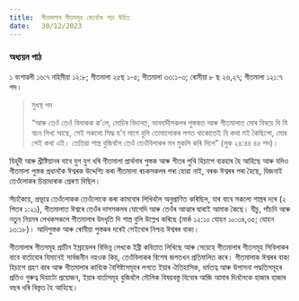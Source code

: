 ```yaml
---
title:  গীতমালাৰ গীতসমূহ কেনেকৈ পঢ়া উচিত
date:   30/12/2023
---
```


### অধ্যয়ন পাঠ
১ বংশাৱলী ১৬:৭ নহিমীয়া ১২:৮; গীতমালা ২৫ছ ১-৫; গীতমালা ৩৩:১-৩; ৰোমীয়া ৮ ছ ২৬,২৭; গীতমালা ১২১:৭ পদ।

> <p>মুখস্থ পদ</p>
> “আৰু তেওঁ তেওঁ বিলাকক ক’লে, মোচিৰ বিদানত, ভাববাদীসকলৰ পুস্তকত আৰু গীতমালাত মোৰ বিষয়ে যি যি বচন লিখা আছে, সেই সকলো সিদ্ধ হ’ব লাগে বুলি তোমালোকৰ লগত থাকোতেই যি কথা মই কৈছিলো, মোৰ সেই কথা এই। তেতিয়া শাস্ত্ৰ বুজিবলৈ তেওঁ তেওঁবিলাকৰ মন মুকলি কৰি দিলে” (লুক ২৪:৪৪ ৪৫ পদ)।

যিহূদী আৰু খ্ৰীষ্টিয়ানৰ বাবে যুগ যুগ ধৰি গীতমালা প্ৰাৰ্থনাৰ পুস্তক আৰু গীতৰ পুথি হিচাপে ব্যৱহাৰ হৈ আহিছে আৰু যদিও গীতমালা পুস্তক প্ৰধানকৈ ঈশ্বৰক উদ্দেশ্যি কৰা গীতমালা ৰচকসকলৰ পৰা হোৱা নাই, বৰঞ্চ ঈশ্বৰৰ পৰা হৈছে, যিজনাই তেওঁলোকৰ চিন্তাধাৰাক প্ৰেৰণা দিছিল।

সঁচাকৈয়ে, প্ৰভূৱে তেওঁলোকক তেওঁলোকে কৰা কামবোৰ লিখিবলৈ অনুপ্ৰাণিত কৰিছিল, যাৰ বাবে সকলো শাস্ত্ৰৰ দৰে (২ পিতৰ ১:২১), গীতমালাত ঈশ্বৰে তেওঁৰ দাসসকলৰ যোগেদি আৰু তেওঁৰ আত্মাৰ দ্বাৰাই আমাক কৈছে। যীচু, পাঁচনি আৰু নতুন নিয়মৰ লেখকসকলে গীতমালাৰ উদধৃতি দি শাস্ত্ৰ বুলি উল্লেখ কৰিছে (মাৰ্ক ১২:১০ যোহন ১০:৩৪,৩৫; যোহন ১৩:১৮)। আদিপুস্তক আৰু ৰোমীয়া পুস্তকৰ দৰেই সেইবোৰ নিশ্চয় ঈশ্বৰৰ বাক্য।

গীতমালাৰ গীতসমূহ প্ৰাচীন ইস্ৰায়েলৰ বিভিন্ন লেখকে ইব্ৰী কবিতাত লিখিছে আৰু সেয়েহে গীতমালাৰ গীতসমূহ সিবিলাকৰ বাবে বাৰ্তাবোৰ যিমানেই সাৰ্বজনীন নহওক কিয়, তেওঁবিলাকৰ বিশেষ জগতখন প্ৰতিফলিত কৰে। গীতমালাক ঈশ্বৰৰ বাক্য হিচাপে গ্ৰহণ কাৰ আৰু গীতমালাৰ কাব্যিক বৈশিষ্ট্যসমূহৰ লগতে ইয়াৰ ঐতিহাসিক, ধৰ্মতত্ব আৰু উপাসনা পদ্ধতিসমূহৰ প্ৰতিও গুৰুত্ব দিয়াটো প্ৰয়োজন, ইয়াৰ বাৰ্তাসমূহ বুজিবলৈ মৌলিক বিষয়বস্তু যিবোৰ আজি আমাৰ দিনলৈকে হাজাৰ হাজাৰ বছৰ ধৰি বিস্তৃত হৈ আহিছে।